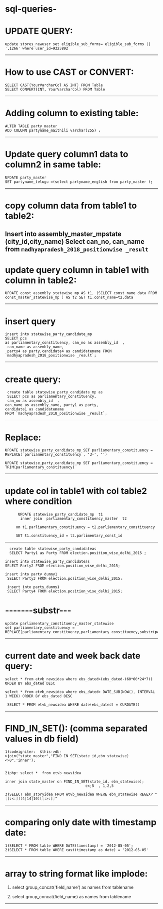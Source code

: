 # sql-queries-
# UPDATE QUERY:

    update stores_newuser set eligible_sub_forms= eligible_sub_forms || ',1266' where user_id=9325892
--------------------------------------------------------------------------------------------------------------------------------

# How to use CAST or CONVERT:

    SELECT CAST(YourVarcharCol AS INT) FROM Table
    SELECT CONVERT(INT, YourVarcharCol) FROM Table
--------------------------------------------------------------------------------------------------------------------------
# Adding column to existing table:

    ALTER TABLE party_master
    ADD COLUMN partyname_maithili varchar(255) ;
-------------------------------------------------------------------------------------------------------------------------------------
# Update query column1 data to column2 in same table:



    UPDATE party_master 
    SET partyname_telugu =(select partyname_english from party_master );
---------------------------------------------------------------------------------------------------------------------------------- 
# copy column data from table1 to table2:

   Insert into assembly_master_mpstate  
   (city_id,city_name) 
   Select can_no, can_name from `madhyapradesh_2018_positionwise _result`
-----------------------------------------------------------------------------------------------------------------------------------------
# update query column in table1 with column in table2:

    UPDATE const_assembly_statewise_mp AS t1, (SELECT const_name data FROM const_master_statewise_mp ) AS t2 SET t1.const_name=t2.data
-----------------------------------------------------------------------------------------------------------------------------------------------
# insert query
    insert into statewise_party_candidate_mp 
    SELECT pcs 
    as parliamentary_constituency, can_no as assembly_id  ,
     can_name as assembly_name, 
     party4 as party,candidate4 as candidatename FROM `madhyapradesh_2018_positionwise _result`;
--------------------------------------------------------------------------------------------------------------------

# create query:

     create table statewise_party_candidate_mp as
     SELECT pcs as parliamentary_constituency, 
     can_no as assembly_id  ,
    can_name as assembly_name, party1 as party,
    candidate1 as candidatename   
    FROM `madhyapradesh_2018_positionwise _result`;

-----------------------------------------------------------------------------------------------------------------------------------------------------
# Replace:

    UPDATE statewise_party_candidate_mp SET parliamentary_constituency = REPLACE(`parliamentary_constituency`, '3-', '')

    UPDATE statewise_party_candidate_mp SET parliamentary_constituency = TRIM(parliamentary_constituency)
--------------------------------------------------------------------------------------------------------------------------------------------------------
# update col in table1 with col table2 where condition
          UPDATE statewise_party_candidate_mp  t1
           inner join  parliamentary_constituency_master  t2
                      
         on t1.parliamentary_constituency = t2.parliamentary_constituency
                      
         SET t1.constituency_id = t2.parlimentary_const_id 
---------------------------------------------------------------------------------------------------------------------------------------------------------
      create table statewise_party_candidateas
      SELECT Party1 as Party FROM election.position_wise_delhi_2015 ;

    insert into statewise_party_candidateas 
    SELECT Party2 FROM election.position_wise_delhi_2015;

    insert into party_dummy1 
     SELECT Party3 FROM election.position_wise_delhi_2015;

     insert into party_dummy1 
     SELECT Party4 FROM election.position_wise_delhi_2015;



# -------substr---


    update parliamentary_constituency_master_statewise
    set parliamentary_constituency = REPLACE(parliamentary_constituency,parliamentary_constituency,substr(parliamentary_constituency,4,length(parliamentary_constituency)))

------------------------------------------------------------------------------------------------------------------------------------------------------------------------------------------------------------------------------------------------------------------------------------------------------------------------------------------------------------------------
# current date and week back date query:

    select * from etvb_newsidea where ebs_dated>(ebs_dated-(60*60*24*7)) ORDER BY ebs_dated DESC

    select * from etvb_newsidea where ebs_dated> DATE_SUB(NOW(), INTERVAL 1 WEEK) ORDER BY ebs_dated DESC

     SELECT * FROM etvb_newsidea WHERE date(ebs_dated) = CURDATE()
-------------------------------------------------------------------------------------------------------------------------------------------------------------------------------------------------------------------------------------------------------------------------------------------------------------------------------------------------------------------------------------------------
#  FIND_IN_SET():     (comma separated values in db field)  
    
    1)codeigniter:  $this->db->join("state_master","FIND_IN_SET(state_id,ebn_statewise)<>0",'inner');

     
    2)php: select *  from etvb_newsidea
       
    inner join state_master on FIND_IN_SET(state_id, ebn_statewise);  
                                         ex;5  , 1,2,5

    3)SELECT ebn_storyidea FROM etvb_newsidea WHERE ebn_statewise REGEXP "[[:<:]](4|14|10)[[:>:]]"


--------------------------------------------------------------------------------------------------------------------------
#  comparing only date with timestamp date:

    1)SELECT * FROM table WHERE DATE(timestamp) = '2012-05-05';
    2)SELECT * FROM table WHERE cast(timestamp as date) = '2012-05-05'
-------------------------------------------------------------------------------------------------------------------------------------------------------------------------------------------------------------------------------------------------
# array to string format like implode:
 
   1) select group_concat('field_name') as names from tablename 
  
   2) select group_concat(field_name) as names from tablename

-------------------------------------------------------------------------------------------------------------------------------------------------------------------------------------------------------------------------------------------------











